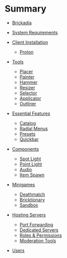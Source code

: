 # Summary

- [Brickadia](./brickadia.md)
- [System Requirements]()
- [Client Installation](./installation.md)
  - [Proton](./installation_proton.md)

- [Tools](chapter_1.md)
  - [Placer](tools/placer.md)
  - [Painter](tools/painter.md)
  - [Hammer](tools/hammer.md)
  - [Resizer](tools/resizer.md)
  - [Selector](tools/selector.md)
  - [Applicator](tools/applicator.md)
  - [Outliner](tools/outliner.md)

- [Essential Features](chapter_2.md)
  - [Catalog](essentials/catalog.md)
  - [Radial Menus](essentials/radial_menus.md)
  - [Presets](essentials/presets.md)
  - [Quickbar](essentials/quickbar.md)

- [Components](chapter_3.md)
  - [Spot Light](components/spot_light.md)
  - [Point Light](components/point_light.md)
  - [Audio](components/audio.md)
  - [Item Spawn](components/item_spawn.md)

- [Minigames]()
  - [Deathmatch]()
  - [Bricktionary]()
  - [Sandbox]()

- [Hosting Servers]()
  - [Port Forwarding]()
  - [Dedicated Servers]()
  - [Roles & Permissions]()
  - [Moderation Tools]()

- [Users](./users.md)
